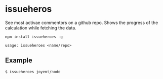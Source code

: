 # issueheros

See most activae commentors on a github repo. Shows the progress of the calculation
while fetching the data.

`npm install issueheroes -g`

```
usage: issueheroes <name/repo>
```

## Example

```
$ issueheroes joyent/node

```